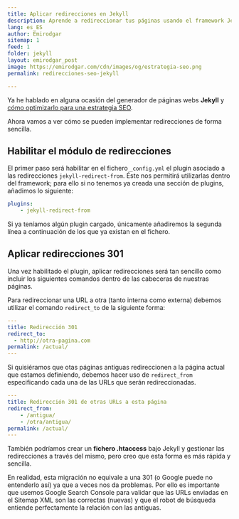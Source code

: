 ```yaml
---
title: Aplicar redirecciones en Jekyll
description: Aprende a redireccionar tus páginas usando el framework Jekyll
lang: es_ES
author: Emirodgar
sitemap: 1
feed: 1
folder: jekyll
layout: emirodgar_post
image: https://emirodgar.com/cdn/images/og/estrategia-seo.png
permalink: redirecciones-seo-jekyll

---
```



Ya he hablado en alguna ocasión del generador de páginas webs **Jekyll** y [cómo optimizarlo para una estrategia SEO](optimizacion-seo-jekyll).

Ahora vamos a ver cómo se pueden implementar redirecciones de forma sencilla.

## Habilitar el módulo de redirecciones

El primer paso será habilitar en el fichero ```_config.yml``` el plugin asociado a las redirecciones `jekyll-redirect-from`. Éste nos permitirá utilizarlas dentro del framework; para ello si no tenemos ya creada una sección de plugins, añadimos lo siguiente:

```yml
plugins:  
    - jekyll-redirect-from
```

Si ya teníamos algún plugin cargado, únicamente añadiremos la segunda línea a continuación de los que ya existan en el fichero.

## Aplicar redirecciones 301

Una vez habilitado el plugin, aplicar redirecciones será tan sencillo como incluir los siguientes comandos dentro de las cabeceras de nuestras páginas.

Para redireccionar una URL a otra (tanto interna como externa) debemos utilizar el comando `redirect_to` de la siguiente forma:

```yml
---
title: Redirección 301
redirect_to:
  - http://otra-pagina.com
permalink: /actual/
---
```

Si quisiéramos que otas páginas antiguas redireccionen a la página actual que estamos definiendo, debemos hacer uso de `redirect_from` especificando cada una de las URLs que serán redireccionadas.

```yml
---
title: Redirección 301 de otras URLs a esta página 
redirect_from:
    - /antigua/
    - /otra/antigua/
permalink: /actual/
---
``` 


También podríamos crear un **fichero .htaccess** bajo Jekyll y gestionar las redirecciones a través del mismo, pero creo que esta forma es más rápida y sencilla.

En realidad, esta migración no equivale a una 301 (o Google puede no entenderlo así) ya que a veces nos da problemas. Por ello es importante que usemos Google Search Console para validar que las URLs enviadas en el Sitemap XML son las correctas (nuevas) y que el robot de búsqueda entiende perfectamente la relación con las antiguas. 
<!--stackedit_data:
eyJoaXN0b3J5IjpbLTU5NjgxMDUzNSwtOTQ1MzUxNzkxLDExOD
AxMzA3NSw2NjIyNzIzNDUsLTE5NjQ4MzY3NjRdfQ==
-->